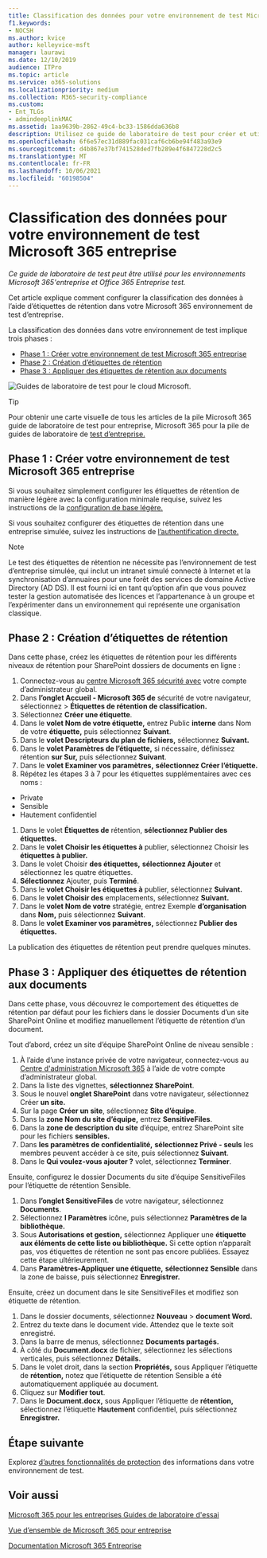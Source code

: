 ```yaml
---
title: Classification des données pour votre environnement de test Microsoft 365 entreprise
f1.keywords:
- NOCSH
ms.author: kvice
author: kelleyvice-msft
manager: laurawi
ms.date: 12/10/2019
audience: ITPro
ms.topic: article
ms.service: o365-solutions
ms.localizationpriority: medium
ms.collection: M365-security-compliance
ms.custom:
- Ent_TLGs
- admindeeplinkMAC
ms.assetid: 1aa9639b-2862-49c4-bc33-1586dda636b8
description: Utilisez ce guide de laboratoire de test pour créer et utiliser des étiquettes de rétention sur les documents de votre Microsoft 365 environnement de test d’entreprise.
ms.openlocfilehash: 6f6e57ec31d889fac031caf6cb6be94f483a93e9
ms.sourcegitcommit: d4b867e37bf741528ded7fb289e4f6847228d2c5
ms.translationtype: MT
ms.contentlocale: fr-FR
ms.lasthandoff: 10/06/2021
ms.locfileid: "60198504"
---
```

# <a name="data-classification-for-your-microsoft-365-for-enterprise-test-environment"></a>Classification des données pour votre environnement de test Microsoft 365 entreprise

*Ce guide de laboratoire de test peut être utilisé pour les environnements Microsoft 365'entreprise et Office 365 Entreprise test.*

Cet article explique comment configurer la classification des données à l’aide d’étiquettes de rétention dans votre Microsoft 365 environnement de test d’entreprise.

La classification des données dans votre environnement de test implique trois phases :
- [Phase 1 : Créer votre environnement de test Microsoft 365 entreprise](#phase-1-build-out-your-microsoft-365-for-enterprise-test-environment)
- [Phase 2 : Création d’étiquettes de rétention](#phase-2-create-retention-labels)
- [Phase 3 : Appliquer des étiquettes de rétention aux documents](#phase-3-apply-retention-labels-to-documents)

![Guides de laboratoire de test pour le cloud Microsoft.](../media/m365-enterprise-test-lab-guides/cloud-tlg-icon.png)

> [!TIP]
> Pour obtenir une carte visuelle de tous les articles de la pile Microsoft 365 guide de laboratoire de test pour entreprise, Microsoft 365 pour la pile de guides de laboratoire de [test d’entreprise.](../downloads/Microsoft365EnterpriseTLGStack.pdf)
  
## <a name="phase-1-build-out-your-microsoft-365-for-enterprise-test-environment"></a>Phase 1 : Créer votre environnement de test Microsoft 365 entreprise

Si vous souhaitez simplement configurer les étiquettes de rétention de manière légère avec la configuration minimale requise, suivez les instructions de la [configuration de base légère.](lightweight-base-configuration-microsoft-365-enterprise.md)
  
Si vous souhaitez configurer des étiquettes de rétention dans une entreprise simulée, suivez les instructions de [l’authentification directe.](pass-through-auth-m365-ent-test-environment.md)
  
> [!NOTE]
> Le test des étiquettes de rétention ne nécessite pas l’environnement de test d’entreprise simulée, qui inclut un intranet simulé connecté à Internet et la synchronisation d’annuaires pour une forêt des services de domaine Active Directory (AD DS). Il est fourni ici en tant qu’option afin que vous pouvez tester la gestion automatisée des licences et l’appartenance à un groupe et l’expérimenter dans un environnement qui représente une organisation classique.

## <a name="phase-2-create-retention-labels"></a>Phase 2 : Création d’étiquettes de rétention

Dans cette phase, créez les étiquettes de rétention pour les différents niveaux de rétention pour SharePoint dossiers de documents en ligne :

1. Connectez-vous au <a href="https://go.microsoft.com/fwlink/p/?linkid=2077139" target="_blank">centre Microsoft 365 sécurité avec</a> votre compte d’administrateur global.
1. Dans **l’onglet Accueil - Microsoft 365 de** sécurité de votre navigateur, sélectionnez   >  **Étiquettes de rétention de classification.**
1. Sélectionnez **Créer une étiquette**.
1. Dans le **volet Nom de votre étiquette,** entrez Public **interne** dans Nom de votre **étiquette,** puis sélectionnez **Suivant**.
1. Dans le **volet Descripteurs du plan de fichiers,** sélectionnez **Suivant.**
1. Dans le **volet Paramètres de l’étiquette,** si nécessaire, définissez rétention **sur Sur,** puis sélectionnez **Suivant**. 
1. Dans le **volet Examiner vos paramètres,** **sélectionnez Créer l’étiquette.**
1. Répétez les étapes 3 à 7 pour les étiquettes supplémentaires avec ces noms :
  - Private
  - Sensible
  - Hautement confidentiel
1. Dans le volet **Étiquettes de** rétention, **sélectionnez Publier des étiquettes.**
1. Dans le **volet Choisir les étiquettes à** publier, sélectionnez Choisir les **étiquettes à publier.**
1. Dans le volet Choisir **des étiquettes,** **sélectionnez Ajouter** et sélectionnez les quatre étiquettes.
1. **Sélectionnez** Ajouter, puis **Terminé**.
1. Dans le **volet Choisir les étiquettes à** publier, sélectionnez **Suivant.**
1. Dans le **volet Choisir des** emplacements, sélectionnez **Suivant.**
1. Dans le **volet Nom de votre** stratégie, entrez Exemple **d’organisation** dans **Nom,** puis sélectionnez **Suivant**.
1. Dans le **volet Examiner vos paramètres,** sélectionnez **Publier des étiquettes.**
 
La publication des étiquettes de rétention peut prendre quelques minutes.

## <a name="phase-3-apply-retention-labels-to-documents"></a>Phase 3 : Appliquer des étiquettes de rétention aux documents

Dans cette phase, vous découvrez le comportement des étiquettes de rétention par défaut pour les fichiers dans le dossier Documents d’un site SharePoint Online et modifiez manuellement l’étiquette de rétention d’un document.

Tout d’abord, créez un site d’équipe SharePoint Online de niveau sensible :
  
1. À l’aide d’une instance privée de votre navigateur, connectez-vous au [Centre d'administration Microsoft 365](https://admin.microsoft.com) à l’aide de votre compte d’administrateur global.
1. Dans la liste des vignettes, **sélectionnez SharePoint**.
1. Sous le nouvel **onglet SharePoint** dans votre navigateur, sélectionnez Créer **un site.**
1. Sur la page **Créer un site**, sélectionnez **Site d’équipe**.
1. Dans la **zone Nom du site d’équipe,** entrez **SensitiveFiles**.
1. Dans la **zone de description du site** d’équipe, entrez SharePoint site pour les fichiers **sensibles.**
1. Dans **les paramètres de confidentialité,** **sélectionnez Privé - seuls** les membres peuvent accéder à ce site, puis sélectionnez **Suivant**.
1. Dans le **Qui voulez-vous ajouter ?** volet, sélectionnez **Terminer**.
    
Ensuite, configurez le dossier Documents du site d’équipe SensitiveFiles pour l’étiquette de rétention Sensible.
  
1. Dans **l’onglet SensitiveFiles** de votre navigateur, sélectionnez **Documents**.
1. Sélectionnez **l Paramètres** icône, puis sélectionnez **Paramètres de la bibliothèque.**
1. Sous **Autorisations et gestion,** sélectionnez Appliquer une **étiquette aux éléments de cette liste ou bibliothèque.** Si cette option n’apparaît pas, vos étiquettes de rétention ne sont pas encore publiées. Essayez cette étape ultérieurement.
1. Dans **Paramètres-Appliquer une étiquette,** **sélectionnez Sensible** dans la zone de baisse, puis sélectionnez **Enregistrer.**

Ensuite, créez un document dans le site SensitiveFiles et modifiez son étiquette de rétention.
    
1. Dans le dossier documents, sélectionnez **Nouveau**  >  **document Word.**
1. Entrez du texte dans le document vide. Attendez que le texte soit enregistré.
1. Dans la barre de menus, sélectionnez **Documents partagés.**
1. À côté du **Document.docx** de fichier, sélectionnez les sélections verticales, puis sélectionnez **Détails.**
1. Dans le volet droit, dans la section **Propriétés,** sous Appliquer  l’étiquette de **rétention,** notez que l’étiquette de rétention Sensible a été automatiquement appliquée au document.
1. Cliquez sur **Modifier tout**.
1. Dans le **Document.docx,** sous Appliquer l’étiquette de **rétention,** sélectionnez l’étiquette **Hautement** confidentiel, puis sélectionnez **Enregistrer.**

## <a name="next-step"></a>Étape suivante

Explorez [d’autres fonctionnalités de protection](m365-enterprise-test-lab-guides.md#information-protection) des informations dans votre environnement de test.

## <a name="see-also"></a>Voir aussi

[Microsoft 365 pour les entreprises Guides de laboratoire d'essai](m365-enterprise-test-lab-guides.md)

[Vue d’ensemble de Microsoft 365 pour entreprise](microsoft-365-overview.md)

[Documentation Microsoft 365 Entreprise](/microsoft-365-enterprise/)